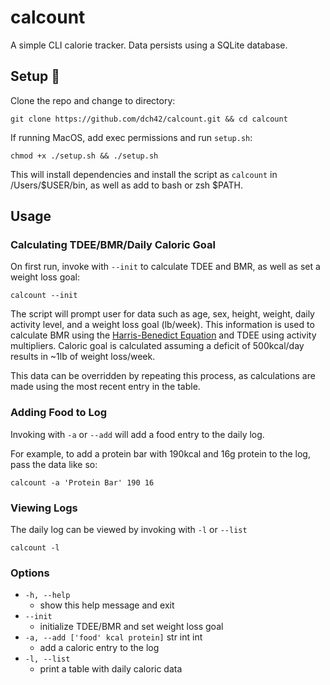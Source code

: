 # calcount
A simple CLI calorie tracker.
Data persists using a SQLite database.

## Setup 🔧
Clone the repo and change to directory:
~~~
git clone https://github.com/dch42/calcount.git && cd calcount
~~~

If running MacOS, add exec permissions and run `setup.sh`:
~~~
chmod +x ./setup.sh && ./setup.sh
~~~
This will install dependencies and install the script as `calcount` in /Users/$USER/bin, as well as add to bash or zsh $PATH.
## Usage

### Calculating TDEE/BMR/Daily Caloric Goal

On first run, invoke with `--init` to calculate TDEE and BMR, as well as set a weight loss goal:

~~~
calcount --init
~~~

The script will prompt user for data such as age, sex, height, weight, daily activity level, and a weight loss goal (lb/week). This information is used to calculate BMR using the [Harris-Benedict Equation](https://en.wikipedia.org/wiki/Harris%E2%80%93Benedict_equation) and TDEE using activity multipliers. Caloric goal is calculated assuming a deficit of 500kcal/day results in ~1lb of weight loss/week.

This data can be overridden by repeating this process, as calculations are made using the most recent entry in the table.

### Adding Food to Log

Invoking with `-a` or `--add` will add a food entry to the daily log.

For example, to add a protein bar with 190kcal and 16g protein to the log, pass the data like so:

~~~
calcount -a 'Protein Bar' 190 16
~~~

### Viewing Logs

The daily log can be viewed by invoking with `-l` or `--list`

~~~
calcount -l
~~~

### Options
- `-h, --help`
    - show this help message and exit
- `--init`
    - initialize TDEE/BMR and set weight loss goal
- `-a, --add ['food' kcal protein]` str int int
    - add a caloric entry to the log
- `-l, --list`
    - print a table with daily caloric data 